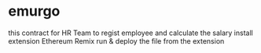 # emurgo
this contract for HR Team to regist employee and calculate the salary
install extension Ethereum Remix
run & deploy the file from the extension